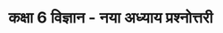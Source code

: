 ---
layout: quiz
title: "कक्षा 6 विज्ञान - नया अध्याय प्रश्नोत्तरी" # Change to your new quiz title
class: 6
subject: 'science' # IMPORTANT: Use the 'slug' from subjects.yml
featured: true # Set 'true' for only ONE quiz per class to feature it
difficulty: "मध्यम"   # (e.g., आसान, मध्यम, कठिन)
questions_count: 10   # The total number of questions in this quiz

# Add your new questions below
questions:
  - question: "बल का SI मात्रक क्या है?"
    options:
      - "वॉट"
      - "जूल"
      - "न्यूटन"
    answer: "न्यूटन"
    explanation: "बल को मापने के लिए मानक अंतर्राष्ट्रीय (SI) इकाई न्यूटन है।"
  - question: "प्रकाश संश्लेषण के लिए कौन सी गैस आवश्यक है?"
    options:
      - "ऑक्सीजन"
      - "कार्बन डाइआक्साइड"
      - "नाइट्रोजन"
    answer: "कार्बन डाइआक्साइड"
    explanation: "पौधे प्रकाश संश्लेषण के दौरान ऊर्जा बनाने के लिए कार्बन डाइऑक्साइड का उपयोग करते हैं।"
---